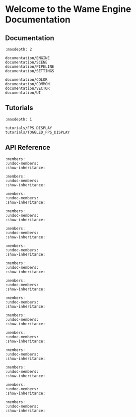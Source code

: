 # Welcome to the Wame Engine Documentation

## Documentation
```{toctree}
:maxdepth: 2

documentation/ENGINE
documentation/SCENE
documentation/PIPELINE
documentation/SETTINGS

documentation/COLOR
documentation/COMMON
documentation/VECTOR
documentation/UI
```

## Tutorials
```{toctree}
:maxdepth: 1

tutorials/FPS_DISPLAY
tutorials/TOGGLED_FPS_DISPLAY
```

## API Reference
```{automodule} wame.color.rgb
:members:
:undoc-members:
:show-inheritance:
```
```{automodule} wame.color.values
:members:
:undoc-members:
:show-inheritance:
```
```{automodule} wame.common.keys
:members:
:undoc-members:
:show-inheritance:
```
```{automodule} wame.ui.button
:members:
:undoc-members:
:show-inheritance:
```
```{automodule} wame.ui.frame
:members:
:undoc-members:
:show-inheritance:
```
```{automodule} wame.ui.image
:members:
:undoc-members:
:show-inheritance:
```
```{automodule} wame.ui.input
:members:
:undoc-members:
:show-inheritance:
```
```{automodule} wame.ui.renderable
:members:
:undoc-members:
:show-inheritance:
```
```{automodule} wame.ui.text
:members:
:undoc-members:
:show-inheritance:
```
```{automodule} wame.vector.xy
:members:
:undoc-members:
:show-inheritance:
```
```{automodule} wame.vector.xyz
:members:
:undoc-members:
:show-inheritance:
```
```{automodule} wame.engine
:members:
:undoc-members:
:show-inheritance:
```
```{automodule} wame.pipeline
:members:
:undoc-members:
:show-inheritance:
```
```{automodule} wame.scene
:members:
:undoc-members:
:show-inheritance:
```
```{automodule} wame.settings
:members:
:undoc-members:
:show-inheritance:
```